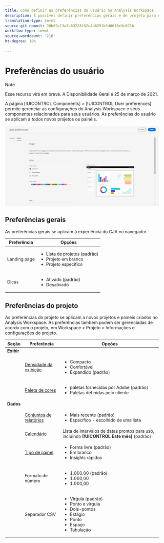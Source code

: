 ```yaml
---
title: Como definir as preferências do usuário no Analysis Workspace
description: É possível definir preferências gerais e de projeto para usuários.
translation-type: tm+mt
source-git-commit: 90b69c13a7a63228f62c4b6291b3d66f8e3c821b
workflow-type: tm+mt
source-wordcount: '216'
ht-degree: 18%

---
```



# Preferências do usuário

>[!NOTE]
>
>Esse recurso virá em breve. A Disponibilidade Geral é 25 de março de 2021.

A página [!UICONTROL Components] > [!UICONTROL User preferences] permite gerenciar as configurações do Analysis Workspace e seus componentes relacionados para seus usuários. As preferências do usuário se aplicam a *todos* novos projetos ou painéis.

![Preferências do usuário](assets/user-preferences.png)

## Preferências gerais

As preferências gerais se aplicam à experiência do CJA no navegador.

| Preferência | Opções |
| --- | --- |
| Landing page | <ul><li>Lista de projetos (padrão)</li><li>Projeto em branco</li><li>Projeto específico</li></ul> |
| Dicas | <ul><li>Ativado (padrão)</li><li>Desativado</li></ul> |

## Preferências do projeto

As preferências do projeto se aplicam a novos projetos e painéis criados no Analysis Workspace. As preferências também podem ser gerenciadas de acordo com o projeto, em Workspace > Projeto > Informações e configurações do projeto.

| Seção | Preferência | Opções |
| --- | --- | --- |
| **Exibir** |  |  |
|  | [Densidade da exibição](https://experienceleague.adobe.com/docs/analytics-platform//using/cja-workspace/build-workspace-project/view-density.html) | <ul><li>Compacto</li><li>Confortável</li><li>Expandido (padrão)</li></ul> |
|  | [Paleta de cores](https://experienceleague.adobe.com/docs/analytics-platform//using/cja-workspace/build-workspace-project/color-palettes.html) | <ul><li>paletas fornecidas por Adobe (padrão)</li><li>Paletas definidas pelo cliente</li></ul> |
| **Dados** |  |  |
|  | [Conjuntos de relatórios](https://experienceleague.adobe.com/docs/analytics-platform/using/cja-workspace/panels/panels.html?#report-suite) | <ul><li>Mais recente (padrão)</li><li>Específico - escolhido de uma lista</li></ul> |
|  | [Calendário](https://experienceleague.adobe.com/docs/analytics-platform/using/cja-workspace/panels/panels.html?#calendar) | Lista de intervalos de datas prontos para uso, incluindo **[!UICONTROL Este mês]** (padrão) |
|  | [Tipo de painel](https://experienceleague.adobe.com/docs/analytics-platform/using/cja-workspace/panels/panels.html) | <ul><li>Forma livre (padrão)</li><li>Em branco</li><li>Insights rápidos</li></ul> |
|  | Formato de número | <ul><li>1.000.00 (padrão)</li><li>1.000,00</li><li>1.000,00</li></ul> |
|  | Separador CSV | <ul><li>Vírgula (padrão)</li><li>Ponto e vírgula</li><li>Dois-pontos</li><li>Estágio</li><li>Ponto</li><li>Espaço</li><li>Tabulação</li></ul> |